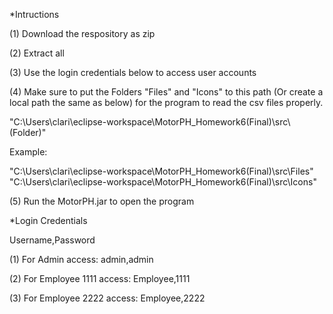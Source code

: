*Intructions

(1) Download the respository as zip

(2) Extract all

(3) Use the login credentials below to access user accounts

(4) Make sure to put the Folders "Files" and "Icons" to this path (Or create a local path the same as below) for the program to read the csv files properly.

"C:\\Users\\clari\\eclipse-workspace\\MotorPH_Homework6(Final)\\src\\(Folder)"

Example:

"C:\\Users\\clari\\eclipse-workspace\\MotorPH_Homework6(Final)\\src\\Files"
"C:\\Users\\clari\\eclipse-workspace\\MotorPH_Homework6(Final)\\src\\Icons"

(5) Run the MotorPH.jar to open the program



*Login Credentials

Username,Password

(1) For Admin access: admin,admin

(2) For Employee 1111 access: Employee,1111

(3) For Employee 2222 access: Employee,2222

